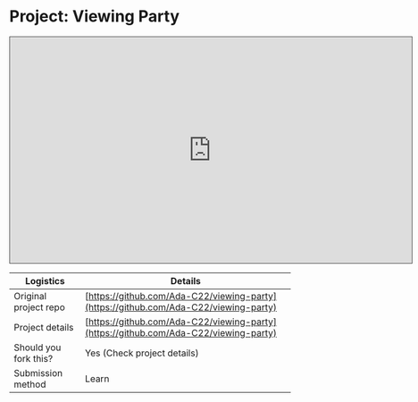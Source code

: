 # Project: Viewing Party

<iframe src="https://adaacademy.hosted.panopto.com/Panopto/Pages/Embed.aspx?pid=0c39bc7a-165a-4f5a-8d29-ace201679b6f&autoplay=false&offerviewer=true&showtitle=true&showbrand=false&start=0&interactivity=all" height="405" width="720" style="border: 1px solid #464646;" allowfullscreen allow="autoplay"></iframe>

| Logistics             | Details                                  |
| --------------------- | ---------------------------------------- |
| Original project repo | [https://github.com/Ada-C22/viewing-party](https://github.com/Ada-C22/viewing-party) |
| Project details       | [https://github.com/Ada-C22/viewing-party](https://github.com/Ada-C22/viewing-party) |
| Should you fork this? | Yes (Check project details)              |
| Submission method     | Learn                                    |

